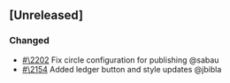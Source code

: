 ## [Unreleased]

### Changed

- [#\2202](https://github.com/cosmos/voyager/pull/2202) Fix circle configuration for publishing @sabau
- [#\2154](https://github.com/cosmos/voyager/pull/2154) Added ledger button and style updates @jbibla

